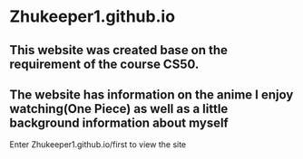# Zhukeeper1.github.io
This website was created base on the requirement of the course CS50.
------------------
The website has information on the anime I enjoy watching(One Piece) as well as a little background information about myself
------------------
Enter Zhukeeper1.github.io/first to view the site
